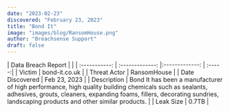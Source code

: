 ```yaml
---
date: "2023-02-23"
discovered: "February 23, 2023"
title: "Bond It"
image: "images/blog/RansomHouse.png"
author: "Breachsense Support"
draft: false
---
```


| Data Breach Report           |              | 
| :-----------: | :-------------:     |:-------------:    | :-----:|
| Victim      | bond-it.co.uk      | 
| Threat Actor      | RansomHouse      | 
| Date Discovered      | Feb 23, 2023      | 
| Description      | Bond It has been a manufacturer of high performance, high quality building chemicals such as sealants, adhesives, grouts, cleaners, expanding foams, fillers, decorating sundries, landscaping products and other similar products.      | 
| Leak Size      | 0.7TB      | 


